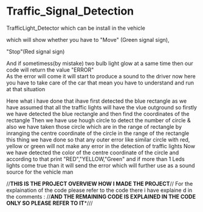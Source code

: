 # Traffic_Signal_Detection


TrafficLight_Detector  which can be install in the vehicle

which will show whether you have to "Move" (Green signal sign),

"Stop"(Red signal sign) 

And if sometimess(by mistake) two bulb light glow at a same time then our code will return the value "ERROR"  
As the error will come it will start to produce a sound to the driver
now here you have to take care of the car that mean you have to understand and run at that situation 

Here what i have done that ihave first detected the blue rectangle  as we have assumed that all the traffic lights will have the vlue outground
so firstly we have detected the blue rectangle and then find the coordinates of the rectangle
Then we have use hough circle to detect the number of circle 
& also we have taken those circle which are in the range of rectangle
by inranging the centre coordinate of the circle in the range of the rectangle
this thing we have done so that any outer error like 
similar circle with red, yellow or green will not make any error in the detection of traffic lights
Now we have detected the color of the centre coordinate of the circle 
and according to that print "RED","YELLOW,"Green"
and if more than 1 Leds lights come true 
than it will send the error which will further use as a sound source for the vehicle man

//**THIS IS THE PROJECT OVERVIEW HOW I MADE THE PROJECT**//
For the explaination of the code please refer to the code there i have explaine d in the comments :
//**AND THE REMAINING CODE IS EXPLAINED IN THE CODE ONLY SO PLEASE REFER TO IT***///
